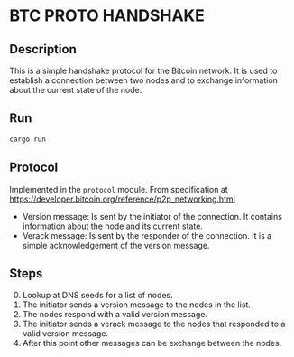 # BTC PROTO HANDSHAKE

## Description
This is a simple handshake protocol for the Bitcoin network. It is used to establish a connection between two nodes and to exchange information about the current state of the node.

## Run

```bash
cargo run
```

## Protocol
Implemented in the `protocol` module. From specification at https://developer.bitcoin.org/reference/p2p_networking.html

- Version message: Is sent by the initiator of the connection. It contains information about the node and its current state.
- Verack message: Is sent by the responder of the connection. It is a simple acknowledgement of the version message.

## Steps

0. Lookup at DNS seeds for a list of nodes.
1. The initiator sends a version message to the nodes in the list.
2. The nodes respond with a valid version message.
3. The initiator sends a verack message to the nodes that responded to a valid version message.
4. After this point other messages can be exchange between the nodes.


